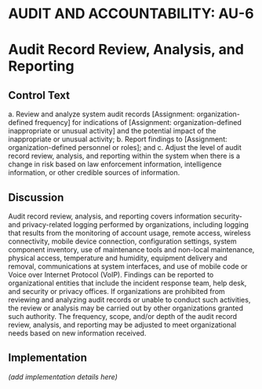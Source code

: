 # AUDIT AND ACCOUNTABILITY: AU-6
# Audit Record Review, Analysis, and Reporting

## Control Text


a. Review and analyze system audit records [Assignment: organization-defined frequency] for indications of [Assignment: organization-defined inappropriate or unusual activity] and the potential impact of the inappropriate or unusual activity;
b. Report findings to [Assignment: organization-defined personnel or roles]; and
c. Adjust the level of audit record review, analysis, and reporting within the system when there is a change in risk based on law enforcement information, intelligence information, or other credible sources of information.

## Discussion

Audit record review, analysis, and reporting covers information security- and privacy-related logging performed by organizations, including logging that results from the monitoring of account usage, remote access, wireless connectivity, mobile device connection, configuration settings, system component inventory, use of maintenance tools and non-local maintenance, physical access, temperature and humidity, equipment delivery and removal, communications at system interfaces, and use of mobile code or Voice over Internet Protocol (VoIP). Findings can be reported to organizational entities that include the incident response team, help desk, and security or privacy offices. If organizations are prohibited from reviewing and analyzing audit records or unable to conduct such activities, the review or analysis may be carried out by other organizations granted such authority. The frequency, scope, and/or depth of the audit record review, analysis, and reporting may be adjusted to meet organizational needs based on new information received.

## Implementation

_(add implementation details here)_